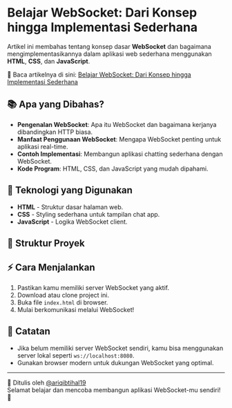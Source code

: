 # Belajar WebSocket: Dari Konsep hingga Implementasi Sederhana

Artikel ini membahas tentang konsep dasar **WebSocket** dan bagaimana mengimplementasikannya dalam aplikasi web sederhana menggunakan **HTML**, **CSS**, dan **JavaScript**.

📝 Baca artikelnya di sini: [Belajar WebSocket: Dari Konsep hingga Implementasi Sederhana](https://medium.com/@ariqibtihal19/belajar-websocket-dari-konsep-hingga-implementasi-sederhana-1c379936eda4)

## 📚 Apa yang Dibahas?

- **Pengenalan WebSocket**: Apa itu WebSocket dan bagaimana kerjanya dibandingkan HTTP biasa.
- **Manfaat Penggunaan WebSocket**: Mengapa WebSocket penting untuk aplikasi real-time.
- **Contoh Implementasi**: Membangun aplikasi chatting sederhana dengan WebSocket.
- **Kode Program**: HTML, CSS, dan JavaScript yang mudah dipahami.

## 🚀 Teknologi yang Digunakan

- **HTML** - Struktur dasar halaman web.
- **CSS** - Styling sederhana untuk tampilan chat app.
- **JavaScript** - Logika WebSocket client.

## 📂 Struktur Proyek


## ⚡ Cara Menjalankan

1. Pastikan kamu memiliki server WebSocket yang aktif.
2. Download atau clone project ini.
3. Buka file `index.html` di browser.
4. Mulai berkomunikasi melalui WebSocket!

## 📌 Catatan

- Jika belum memiliki server WebSocket sendiri, kamu bisa menggunakan server lokal seperti `ws://localhost:8080`.
- Gunakan browser modern untuk dukungan WebSocket yang optimal.

---

📖 Ditulis oleh [@ariqibtihal19](https://medium.com/@ariqibtihal19)  
Selamat belajar dan mencoba membangun aplikasi WebSocket-mu sendiri! 🚀

